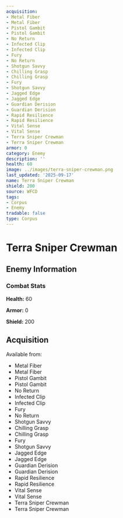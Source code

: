 ```yaml
---
acquisition:
- Metal Fiber
- Metal Fiber
- Pistol Gambit
- Pistol Gambit
- No Return
- Infected Clip
- Infected Clip
- Fury
- No Return
- Shotgun Savvy
- Chilling Grasp
- Chilling Grasp
- Fury
- Shotgun Savvy
- Jagged Edge
- Jagged Edge
- Guardian Derision
- Guardian Derision
- Rapid Resilience
- Rapid Resilience
- Vital Sense
- Vital Sense
- Terra Sniper Crewman
- Terra Sniper Crewman
armor: 0
category: Enemy
description: ''
health: 60
image: ../images/terra-sniper-crewman.png
last_updated: '2025-09-17'
name: Terra Sniper Crewman
shield: 200
source: WFCD
tags:
- Corpus
- Enemy
tradable: false
type: Corpus
---
```


# Terra Sniper Crewman

## Enemy Information

### Combat Stats

**Health:** 60

**Armor:** 0

**Shield:** 200

## Acquisition

Available from:
- Metal Fiber
- Metal Fiber
- Pistol Gambit
- Pistol Gambit
- No Return
- Infected Clip
- Infected Clip
- Fury
- No Return
- Shotgun Savvy
- Chilling Grasp
- Chilling Grasp
- Fury
- Shotgun Savvy
- Jagged Edge
- Jagged Edge
- Guardian Derision
- Guardian Derision
- Rapid Resilience
- Rapid Resilience
- Vital Sense
- Vital Sense
- Terra Sniper Crewman
- Terra Sniper Crewman

